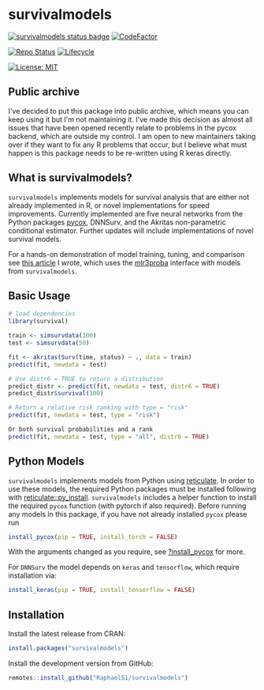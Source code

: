 survivalmodels
================

[![survivalmodels status badge](https://raphaels1.r-universe.dev/badges/survivalmodels)](https://raphaels1.r-universe.dev)
[![CodeFactor](https://www.codefactor.io/repository/github/raphaels1/survivalmodels/badge)](https://www.codefactor.io/repository/github/raphaels1/survivalmodels)

[![Repo
Status](https://www.repostatus.org/badges/latest/active.svg)](https://github.com/RaphaelS1/survivalmodels)
[![Lifecycle](https://img.shields.io/badge/lifecycle-stable-brightgreen.svg)](https://github.com/RaphaelS1/survivalmodels)

[![License:
MIT](https://img.shields.io/badge/License-MIT-yellow.svg)](https://opensource.org/licenses/MIT)

## Public archive

I've decided to put this package into public archive, which means you can keep using it but I'm not maintaining it.
I've made this decision as almost all issues that have been opened recently relate to problems in the pycox backend, which are outside my control.
I am open to new maintainers taking over if they want to fix any R problems that occur, but I believe what must happen is this package needs to be re-written using R keras directly.

## What is survivalmodels?

`survivalmodels` implements models for survival analysis that are either
not already implemented in R, or novel implementations for speed
improvements. Currently implemented are five neural networks from the
Python packages [pycox](https://github.com/havakv/pycox), DNNSurv, and
the Akritas non-parametric conditional estimator. Further updates will
include implementations of novel survival models.

For a hands-on demonstration of model training, tuning, and comparison
see [this
article](https://towardsdatascience.com/neural-networks-for-survival-analysis-in-r-1e0421584ab?source=friends_link&sk=e978a1b30a4da3370bea930e169326f3)
I wrote, which uses the
[mlr3proba](https://github.com/mlr-org/mlr3proba) interface with models
from `survivalmodels`.

## Basic Usage

```r
# load dependencies
library(survival)

train <- simsurvdata(100)
test <- simsurvdata(50)

fit <- akritas(Surv(time, status) ~ ., data = train)
predict(fit, newdata = test)

# Use distr6 = TRUE to return a distribution
predict_distr <- predict(fit, newdata = test, distr6 = TRUE)
predict_distr$survival(100)

# Return a relative risk ranking with type = "risk"
predict(fit, newdata = test, type = "risk")

Or both survival probabilities and a rank
predict(fit, newdata = test, type = "all", distr6 = TRUE)
```

## Python Models

`survivalmodels` implements models from Python using
[reticulate](https://cran.r-project.org/package=reticulate). In order to
use these models, the required Python packages must be installed
following with
[reticulate::py\_install](https://rstudio.github.io/reticulate/reference/py_install.html).
`survivalmodels` includes a helper function to install the required
`pycox` function (with pytorch if also required). Before running any
models in this package, if you have not already installed `pycox` please
run

``` r
install_pycox(pip = TRUE, install_torch = FALSE)
```

With the arguments changed as you require, see
[?install\_pycox](https://raphaels1.github.io/survivalmodels/reference/install_pycox.html)
for more.

For `DNNSurv` the model depends on `keras` and `tensorflow`, which
require installation via:

``` r
install_keras(pip = TRUE, install_tensorflow = FALSE)
```

## Installation

Install the latest release from CRAN:

``` r
install.packages("survivalmodels")
```

Install the development version from GitHub:

``` r
remotes::install_github("RaphaelS1/survivalmodels")
```
